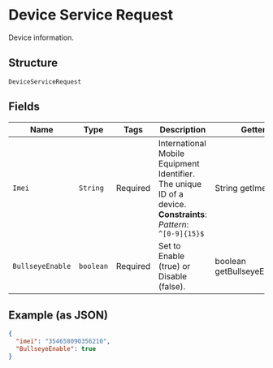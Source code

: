 
# Device Service Request

Device information.

## Structure

`DeviceServiceRequest`

## Fields

| Name | Type | Tags | Description | Getter | Setter |
|  --- | --- | --- | --- | --- | --- |
| `Imei` | `String` | Required | International Mobile Equipment Identifier. The unique ID of a device.<br>**Constraints**: *Pattern*: `^[0-9]{15}$` | String getImei() | setImei(String imei) |
| `BullseyeEnable` | `boolean` | Required | Set to Enable (true) or Disable (false). | boolean getBullseyeEnable() | setBullseyeEnable(boolean bullseyeEnable) |

## Example (as JSON)

```json
{
  "imei": "354658090356210",
  "BullseyeEnable": true
}
```

